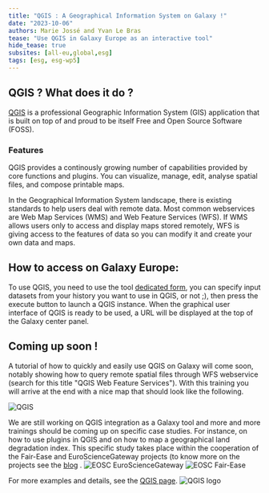 ```yaml
---
title: "QGIS : A Geographical Information System on Galaxy !"
date: "2023-10-06"
authors: Marie Jossé and Yvan Le Bras
tease: "Use QGIS in Galaxy Europe as an interactive tool"
hide_tease: true
subsites: [all-eu,global,esg]
tags: [esg, esg-wp5]
---
```


## QGIS ? What does it do ?

[QGIS](https://www.qgis.org/en/site/about/index.html) is a professional Geographic Information System (GIS) application that is built on top of and proud to be itself Free and Open Source Software (FOSS).

### Features
QGIS provides a continously growing number of capabilities provided by core functions and plugins. You can visualize, manage, edit, analyse spatial files, and compose printable maps.  

In the Geographical Information System landscape, there is existing standards to help users deal with remote data. Most common webservices are Web Map Services (WMS) and Web Feature Services (WFS). If WMS allows users only to access and display maps stored remotely, WFS is giving access to the features of data so you can modify it and create your own data and maps.

## How to access on Galaxy Europe:

To use QGIS, you need to use the tool [dedicated form](https://usegalaxy.eu/root?tool_id=interactive_tool_qgis), you can specify input datasets from your history you want to use in QGIS, or not ;), then press the execute button to launch a QGIS instance. When the graphical user interface of QGIS is ready to be used, a URL will be displayed at the top of the Galaxy center panel. 

## Coming up soon !

A tutorial of how to quickly and easily use QGIS on Galaxy will come soon, notably showing how to query remote spatial files through WFS webservice (search for this title "QGIS Web Feature Services"). With this training you will arrive at the end with a nice map that should look like the following.

![QGIS](./qgis_example.png)

We are still working on QGIS integration as a Galaxy tool and more and more trainings should be coming up on specific case studies. For instance, on how to use plugins in QGIS and on how to map a geographical land degradation index. This specific study takes place within the cooperation of the Fair-Ease and EuroScienceGateway projects (to know more on the projects see the [blog](https://galaxyproject.org/news/2023-05-21-fair-ease-euro-science-gateway/) .
![EOSC EuroScienceGateway](./eurosciencegateway.png)
![EOSC Fair-Ease](./fair_ease_colour.png)


For more examples and details, see the [QGIS page](https://qgis.org/en/site/index.html).
![QGIS logo](./qgis_logo.png)
